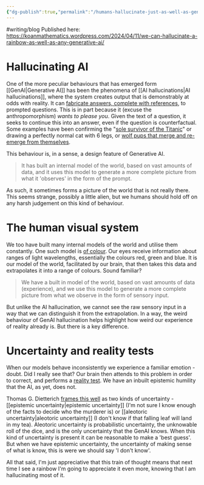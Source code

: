```yaml
---
{"dg-publish":true,"permalink":"/humans-hallucinate-just-as-well-as-generative-ai/"}
---
```


#writing/blog
Published here: https://koanmathematics.wordpress.com/2024/04/11/we-can-hallucinate-a-rainbow-as-well-as-any-generative-ai/ 

# Hallucinating AI

One of the more peculiar behaviours that has emerged form [[GenAI\|Generative AI]] has been the phenomena of [[AI hallucinations\|AI hallucinations]], where the system creates output that is demonstrably at odds with reality. It can [fabricate answers, complete with references](https://flyingbisons.com/blog/hallucinations-of-chatgpt-4-even-the-most-powerful-tool-has-a-weakness), to prompted questions. This is in part because it (excuse the anthropomorphism) *wants to please you*. Given the text of a question, it seeks to continue this into an answer, even if the question is counterfactual. Some examples have been confirming the "[sole survivor of the Titanic](https://flyingbisons.com/blog/hallucinations-of-chatgpt-4-even-the-most-powerful-tool-has-a-weakness)" or drawing a perfectly normal cat with 6 legs, or [wolf pups that merge and re-emerge from themselves](https://www.washingtonpost.com/technology/interactive/2024/ai-video-sora-openai-flaws/).

This behaviour is, in a sense, a design feature of Generative AI. 

> It has built an internal model of the world, based on vast amounts of data, and it uses this model to generate a more complete picture from what it 'observes' in the form of the prompt. 
 
As such, it sometimes forms a picture of the world that is not really there. This seems strange, possibly a little alien, but we humans should hold off on any harsh judgement on this kind of behaviour. 


# The human visual system

We too have built many internal models of the world and utilise them constantly. One such model is [of colour](https://en.wikipedia.org/wiki/Color_vision). Our eyes receive information about ranges of light wavelengths, essentially the colours red, green and blue. It is our model of the world, facilitated by our brain, that then takes this data and extrapolates it into a range of colours. Sound familiar? 

> We have a built in model of the world, based on vast amounts of data (experience), and we use this model to generate a more complete picture from what we observe in the form of sensory input. 

But unlike the AI hallucination, we cannot see the raw sensory input in a way that we can distinguish it from the extrapolation. In a way, the weird behaviour of GenAI hallucination helps highlight how weird our experience of reality already is. But there is a key difference. 

# Uncertainty and reality tests

When our models behave inconsistently we experience a familiar emotion - doubt. Did I really see that? Our brain then attends to this problem in order to correct, and performs a [reality test](https://www.adelaide.edu.au/news/news68562.html#:~:text=Hallucination%3A%20The%20apparent%20perception%20of,erroneous%20%22sense%20of%20familiarity%22.). We have an inbuilt epistemic humility that the AI, as yet, does not. 

Thomas G. Dietterich [frames  this well](https://www.youtube.com/watch?v=cEyHsMzbZBs&ab_channel=valgrAI) as two kinds of uncertainty - [[epistemic uncertainty\|epistemic uncertainty]] (I'm not sure I know enough of the facts to decide who the murderer is) or [[aleotoric uncertainty\|aleotoric uncertainty]] (I don't know if that falling leaf will land in my tea). Aleotoric uncertainty is probabilistic uncertainty, the unknowable roll of the dice, and is the only uncertainty that the GenAI knows. When this kind of uncertainty is present it can be reasonable to make a 'best guess'. But when we have epistemic uncertainty, the uncertainty of making sense of what is know, this is were we should say 'I don't know'.

All that said, I'm just appreciative that this train of thought means that next time I see a rainbow I'm going to appreciate it even more, knowing that I am hallucinating most of it. 
